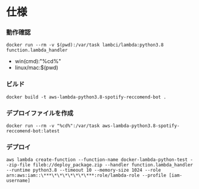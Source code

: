 # 仕様

### 動作確認

```
docker run --rm -v $(pwd):/var/task lambci/lambda:python3.8 function.lambda_handler
```

- win(cmd):"%cd%"
- linux/mac:$(pwd)

### ビルド

```
docker build -t aws-lambda-python3.8-spotify-reccomend-bot .
```

### デプロイファイルを作成

```
docker run --rm -v "%cd%":/var/task aws-lambda-python3.8-spotify-reccomend-bot:latest
```

### デプロイ

```
aws lambda create-function --function-name docker-lambda-python-test --zip-file fileb://deploy_package.zip --handler function.lambda_handler --runtime python3.8 --timeout 10 --memory-size 1024 --role arn:aws:iam::\***\*\*\*\*\*\*\***:role/lambda-role --profile [iam-username]
```
